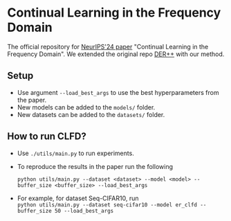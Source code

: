 # Continual Learning in the Frequency Domain

The official repository for [NeurIPS'24 paper](https://arxiv.org/abs/2410.06645) "Continual Learning in the Frequency Domain". We extended the original repo [DER++](https://papers.nips.cc/paper/2020/hash/b704ea2c39778f07c617f6b7ce480e9e-Abstract.html) with our method.
## Setup

+ Use argument `--load_best_args` to use the best hyperparameters from the paper.
+ New models can be added to the `models/` folder.
+ New datasets can be added to the `datasets/` folder.

## How to run CLFD?
- Use `./utils/main.py` to run experiments.
- To reproduce the results in the paper run the following  

    `python utils/main.py --dataset <dataset> --model <model> --buffer_size <buffer_size> --load_best_args`
- For example, for dataset Seq-CIFAR10, run \
    `python utils/main.py --dataset seq-cifar10 --model er_clfd --buffer_size 50 --load_best_args`
  